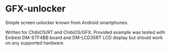 GFX-unlocker
============

Simple screen unlocker known from Android smartphones.

Written for ChibiOS/RT and ChibiOS/GFX. Provided example was tested with Embest
DM-STF4BB board and DM-LCD35RT LCD display but should work on any supported
hardware.

